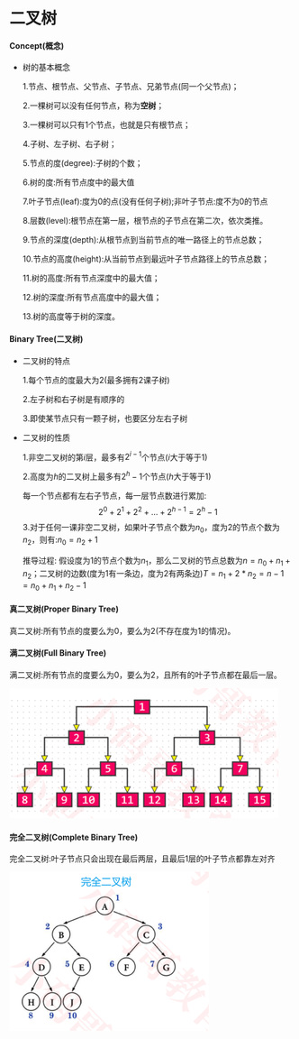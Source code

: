 # 二叉树

#### Concept(概念)

- 树的基本概念

  1.节点、根节点、父节点、子节点、兄弟节点(同一个父节点)；

  2.一棵树可以没有任何节点，称为**空树**；

  3.一棵树可以只有1个节点，也就是只有根节点；

  4.子树、左子树、右子树；

  5.节点的度(degree):子树的个数；

  6.树的度:所有节点度中的最大值

  7.叶子节点(leaf):度为0的点(没有任何子树);非叶子节点:度不为0的节点

  8.层数(level):根节点在第一层，根节点的子节点在第二次，依次类推。

  9.节点的深度(depth):从根节点到当前节点的唯一路径上的节点总数；

  10.节点的高度(height):从当前节点到最远叶子节点路径上的节点总数；

  11.树的高度:所有节点深度中的最大值；

  12.树的深度:所有节点高度中的最大值；

  13.树的高度等于树的深度。

#### Binary Tree(二叉树)

- 二叉树的特点

  1.每个节点的度最大为2(最多拥有2课子树)

  2.左子树和右子树是有顺序的

  3.即使某节点只有一颗子树，也要区分左右子树

- 二叉树的性质

  1.非空二叉树的第$i$层，最多有$2^{i-1}$个节点($i$大于等于1)

  2.高度为$h$的二叉树上最多有$2^{h}-1$个节点($h$大于等于1)

  每一个节点都有左右子节点，每一层节点数进行累加:
  $$
  2^{0} + 2^{1} + 2^{2} + ... + 2^{h-1} = 2^{h} -1
  $$
  3.对于任何一课非空二叉树，如果叶子节点个数为$n_0$，度为$2$的节点个数为$n_2$，则有:$n_0=n_2+1$

  推导过程: 假设度为$1$的节点个数为$n_1$，那么二叉树的节点总数为$n = n_0 + n_1 + n_2$；二叉树的边数(度为1有一条边，度为2有两条边)$T=n_1 + 2 * n_2 = n - 1 = n_0 + n_1 + n_2 - 1$

#### 真二叉树(Proper Binary Tree)

真二叉树:所有节点的度要么为0，要么为2(不存在度为1的情况)。

#### 满二叉树(Full Binary Tree)

满二叉树:所有节点的度要么为0，要么为2，且所有的叶子节点都在最后一层。

<img src="../images/fullbinaryTree.png" style="zoom:50%;" />

#### 完全二叉树(Complete Binary Tree)

完全二叉树:叶子节点只会出现在最后两层，且最后1层的叶子节点都靠左对齐

<img src="../images/完全二叉树.png" style="zoom:50%;" />

